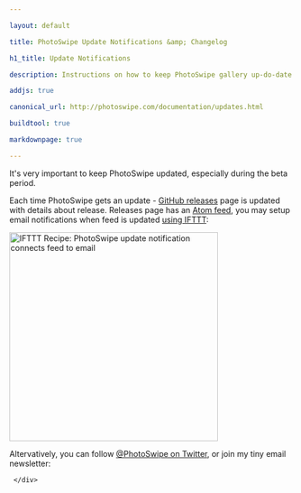 ```yaml
---

layout: default

title: PhotoSwipe Update Notifications &amp; Changelog

h1_title: Update Notifications

description: Instructions on how to keep PhotoSwipe gallery up-do-date.

addjs: true

canonical_url: http://photoswipe.com/documentation/updates.html

buildtool: true

markdownpage: true

---
```


It's very important to keep PhotoSwipe updated, especially during the beta period.

Each time PhotoSwipe gets an update - [GitHub releases](https://github.com/dimsemenov/PhotoSwipe/releases) page is updated with details about release. 
Releases page has an [Atom feed](https://github.com/dimsemenov/PhotoSwipe/releases.atom), you may setup email notifications when feed is updated [using IFTTT](https://ifttt.com/recipes/230902-photoswipe-update-notification):

<div>
	<a href="https://ifttt.com/view_embed_recipe/230902-photoswipe-update-notification" target = "_blank" class="embed_recipe embed_recipe-l_30" id= "embed_recipe-230902"><img src= 'https://ifttt.com/recipe_embed_img/230902' alt="IFTTT Recipe: PhotoSwipe update notification connects feed to email" width="370px" style="max-width:100%"/></a><script async type="text/javascript" src= "//ifttt.com/assets/embed_recipe.js"></script>
</div>

Altervatively, you can follow [@PhotoSwipe on Twitter](http://twitter.com/photoswipe), or join my tiny email newsletter:

<div>
	
	 </div> 
 </div>

